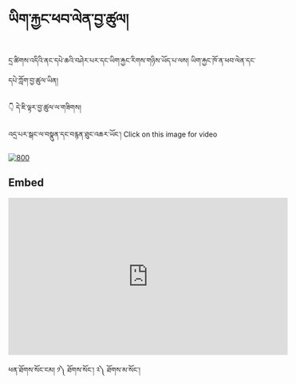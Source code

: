 #  ཡིག་རྐྱང་ཕབ་ལེན་བྱ་ཚུལ།

དྲ་ཚིགས་འདིའི་ནང་དཔེ་ཆའི་བཤེར་པར་དང་ཡིག་རྐྱང་རིགས་གཉིས་ཡོད་པ་ལས། ཡིག་རྐྱང་ཁོ་ན་ཕབ་ལེན་དང་དཔེ་ཀློག་བྱ་ཚུལ་ཡིན།

👇 དེ་ཇི་ལྟར་བྱ་ཚུལ་ལ་གཟིགས།

འདྲ་པར་སྒང་ལ་བསྣུན་དང་བརྙན་ཐུང་འཆར་ཡོང་། Click on this image for video

[![800](https://user-images.githubusercontent.com/28945342/229022309-85f35643-e838-4c12-9ec6-d87c3cb9d839.png)](https://youtu.be/kuN_GUFsxk4)

## Embed
<iframe width="560" height="315" src="https://www.youtube.com/embed/kuN_GUFsxk4" title="YouTube video player" frameborder="0" allow="accelerometer; autoplay; clipboard-write; encrypted-media; gyroscope; picture-in-picture; web-share" allowfullscreen></iframe>

ཕན་ཐོགས་སོང་ངམ། ༡༽ ཐོགས་སོང་། ༢༽ ཐོགས་མ་སོང་།

